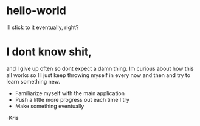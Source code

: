 # hello-world
<html>
  
<head>
  Ill stick to it eventually, right?
</head>

<body>
<h1> I dont know shit, </h1>
<p>and I give up often so dont expect a damn thing.
 Im curious about how this all works so Ill just keep throwing myself
in every now and then and try to learn something new.
</p>

  <ul>
    <li>Familiarize myself with the main application</li>
    <li>Push a little more progress out each time I try</li>
    <li>Make something eventually</li>
  </ul>
-Kris

</body>

</html>
